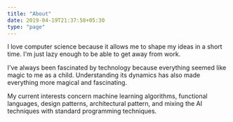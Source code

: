 ```yaml
---
title: "About"
date: 2019-04-19T21:37:58+05:30
type: "page"
---
```


I love computer science because it allows me to shape my ideas in a short time. I'm just lazy enough to be able to get away from work.

I've always been fascinated by technology because everything seemed like magic to me as a child. Understanding its dynamics has also made everything more magical and fascinating.

My current interests concern machine learning algorithms, functional languages, design patterns, architectural pattern, and mixing the AI techniques with standard programming techniques.